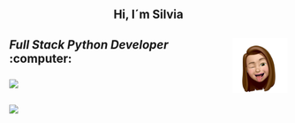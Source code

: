 <h2 align='center'> Hi, I´m Silvia<h2>
<img align='right'src="icons/silvi.webp"  width="100px"/>
  
<p><em>Full Stack Python Developer</em>  :computer:</p>

<a href="https://www.linkedin.com/in/silvia-sanjose" target="blank">
  <img src="https://img.shields.io/badge/-silviasanjose-blue?style=flat-square&logo=Linkedin&logoColor=white" />
</a>


![](https://raw.githubusercontent.com/SilviaSanjose/github-stats-transparent/output/generated/languages.svg)
<!--
 <a href="https://www.linkedin.com/in/silvia-sanjose" target="blank"><img align="left" src="icons/Linkedin.png" alt="SilviaSanjose Linkedin" width="22px" /></a>

[![Linkedin: silvia-sanjose](https://img.shields.io/badge/-silviasanjose-blue?style=flat-square&logo=Linkedin&logoColor=white&link=https://www.linkedin.com/in/silvia-sanjose/)](https://www.linkedin.com/in/silvia-sanjose)

Here are some ideas to get you started:

- 🔭 I’m currently working on ...
- 🌱 I’m currently learning ...
- 👯 I’m looking to collaborate on ...
- 🤔 I’m looking for help with ...
- 💬 Ask me about ...
- 📫 How to reach me: ...
- 😄 Pronouns: ...
- ⚡ Fun fact: ...

```javascript
const thai = {
  pronouns: "she" | "her",
  code: [Javascript, Typescript, HTML, CSS, Ruby, Python, Java],
  tools: [React, Redux, Node, Storybook, Styled-Components, Jest, Docker],

 challenge: "I am doing the #100DaysOfCode challenge focused on react and typescript"
}
```
-->



